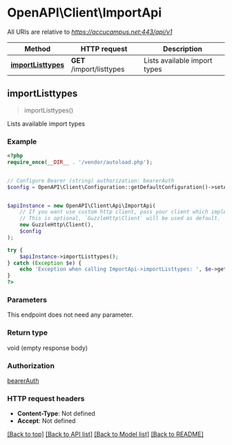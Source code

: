 # OpenAPI\Client\ImportApi

All URIs are relative to *https://accucampus.net:443/api/v1*

Method | HTTP request | Description
------------- | ------------- | -------------
[**importListtypes**](ImportApi.md#importListtypes) | **GET** /import/listtypes | Lists available import types



## importListtypes

> importListtypes()

Lists available import types

### Example

```php
<?php
require_once(__DIR__ . '/vendor/autoload.php');


// Configure Bearer (string) authorization: bearerAuth
$config = OpenAPI\Client\Configuration::getDefaultConfiguration()->setAccessToken('YOUR_ACCESS_TOKEN');


$apiInstance = new OpenAPI\Client\Api\ImportApi(
    // If you want use custom http client, pass your client which implements `GuzzleHttp\ClientInterface`.
    // This is optional, `GuzzleHttp\Client` will be used as default.
    new GuzzleHttp\Client(),
    $config
);

try {
    $apiInstance->importListtypes();
} catch (Exception $e) {
    echo 'Exception when calling ImportApi->importListtypes: ', $e->getMessage(), PHP_EOL;
}
?>
```

### Parameters

This endpoint does not need any parameter.

### Return type

void (empty response body)

### Authorization

[bearerAuth](../../README.md#bearerAuth)

### HTTP request headers

- **Content-Type**: Not defined
- **Accept**: Not defined

[[Back to top]](#) [[Back to API list]](../../README.md#documentation-for-api-endpoints)
[[Back to Model list]](../../README.md#documentation-for-models)
[[Back to README]](../../README.md)

